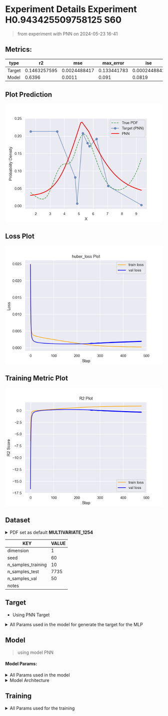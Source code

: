 # Experiment Details Experiment  H0.943425509758125 S60
> from experiment with PNN
> on 2024-05-23 16-41
## Metrics:
                                                                                                   
| type   | r2           | mse          | max_error   | ise          | kl           | evs          |
|--------|--------------|--------------|-------------|--------------|--------------|--------------|
| Target | 0.1463257595 | 0.0024488417 | 0.133441783 | 0.0002448842 | 0.3424304474 | 0.1536732509 |
| Model  | 0.6396       | 0.0011       | 0.091       | 0.0819       | 0.0545       | 0.6982       |
                                                                                                   
## Plot Prediction

<img src="pdf_df561e9e.png">

## Loss Plot

<img src="loss_df561e9e.png">

## Training Metric Plot

<img src="train_metric_df561e9e.png">

## Dataset

<details><summary>PDF set as default <b>MULTIVARIATE_1254</b></summary>

#### Dimension 1
                                      
| type        | rate | weight |      |
|-------------|------|--------|------|
| exponential | 1    | 0.2    |      |
| logistic    | 4    | 0.8    | 0.25 |
| logistic    | 5.5  | 0.7    | 0.3  |
| exponential | -1   | 0.25   | -10  |
                                      
</details>
                              
| KEY                | VALUE |
|--------------------|-------|
| dimension          | 1     |
| seed               | 60    |
| n_samples_training | 10    |
| n_samples_test     | 7735  |
| n_samples_val      | 50    |
| notes              |       |
                              
## Target
- Using PNN Target
<details><summary>All Params used in the model for generate the target for the MLP </summary>

                           
| KEY | VALUE             |
|-----|-------------------|
| h   | 0.943425509758125 |
                           
</details>

## Model
> using model PNN
#### Model Params:
<details><summary>All Params used in the model </summary>

                                                                
| KEY             | VALUE                                      |
|-----------------|--------------------------------------------|
| dropout         | 0.0                                        |
| hidden_layer    | [(42, ReLU()), (48, Tanh()), (14, Tanh())] |
| last_activation | lambda                                     |
                                                                
</details>

<details><summary>Model Architecture </summary>

NeuralNetworkModular(
  (dropout): Dropout(p=0.0, inplace=False)
  (output_layer): Linear(in_features=14, out_features=1, bias=True)
  (last_activation): AdaptiveSigmoid(
    (sigmoid): Sigmoid()
  )
  (layers): ModuleList(
    (0): Linear(in_features=1, out_features=42, bias=True)
    (1): Linear(in_features=42, out_features=48, bias=True)
    (2): Linear(in_features=48, out_features=14, bias=True)
    (3): AdaptiveSigmoid(
      (sigmoid): Sigmoid()
    )
  )
  (activation): ModuleList(
    (0): ReLU()
    (1-2): 2 x Tanh()
  )
)
</details>

## Training
<details><summary>All Params used for the training </summary>

                                         
| KEY           | VALUE                 |
|---------------|-----------------------|
| learning_rate | 0.0005046691303549016 |
| epochs        | 480                   |
| loss_type     | huber_loss            |
| optimizer     | RMSprop               |
| batch_size    | 60                    |
                                         
</details>

